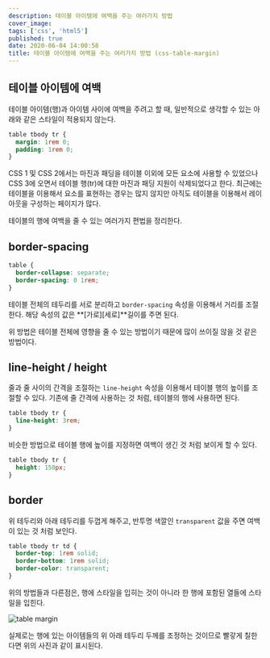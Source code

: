 ```yaml
---
description: 테이블 아이템에 여백을 주는 여러가지 방법
cover_image:
tags: ['css', 'html5']
published: true
date: 2020-06-04 14:00:58
title: 테이블 아이템에 여백을 주는 여러가지 방법 (css-table-margin)
---
```


## 테이블 아이템에 여백

테이블 아이템(행)과 아이템 사이에 여백을 주려고 할 때, 일반적으로 생각할 수 있는 아래와 같은 스타일이 적용되지 않는다.

```css
table tbody tr {
  margin: 1rem 0;
  padding: 1rem 0;
}
```

CSS 1 및 CSS 2에서는 마진과 패딩을 테이블 이외에 모든 요소에 사용할 수 있었으나 CSS 3에 오면서 테이블 행(tr)에 대한 마진과 패딩 지원이 삭제되었다고 한다. 최근에는 테이블을 이용해서 요소를 표현하는 경우는 많지 않지만 아직도 테이블을 이용해서 레이아웃을 구성하는 페이지가 많다.

테이블의 행에 여백을 줄 수 있는 여러가지 편법을 정리한다.

## border-spacing

```css
table {
  border-collapse: separate;
  border-spacing: 0 1rem;
}
```

테이블 전체의 테두리를 서로 분리하고 `border-spacing` 속성을 이용해서 거리를 조절한다. 해당 속성의 값은 **[가로][세로]**길이를 주면 된다.

위 방법은 테이블 전체에 영향을 줄 수 있는 방법이기 때문에 많이 쓰이질 않을 것 같은 방법이다.

## line-height / height

줄과 줄 사이의 간격을 조절하는 `line-height` 속성을 이용해서 테이블 행의 높이를 조절할 수 있다. 기존에 줄 간격에 사용하는 것 처럼, 테이블의 행에 사용하면 된다.

```css
table tbody tr {
  line-height: 3rem;
}
```

비슷한 방법으로 테이블 행에 높이를 지정하면 여백이 생긴 것 처럼 보이게 할 수 있다.

```css
table tbody tr {
  height: 150px;
}
```

## border

위 테두리와 아래 테두리를 두껍게 해주고, 반투명 색깔인 `transparent` 값을 주면 여백이 있는 것 처럼 보인다.

```css
table tbody tr td {
  border-top: 1rem solid;
  border-bottom: 1rem solid;
  border-color: transparent;
}
```

위의 방법들과 다른점은, 행에 스타일을 입히는 것이 아니라 한 행에 포함된 열들에 스타일을 입힌다.

![table margin](/images/table-margin-example1.png)

실제로는 행에 있는 아이템들의 위 아래 테두리 두께를 조정하는 것이므로 빨갛게 칠한다면 위의 사진과 같이 표시된다.
